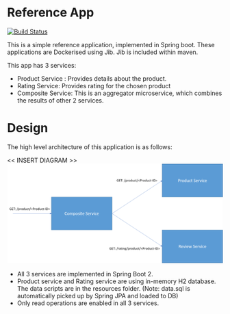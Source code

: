 # Reference App

[![Build Status](https://travis-ci.org/joemccann/dillinger.svg?branch=master)](https://travis-ci.org/joemccann/dillinger)

This is a simple reference application, implemented in Spring boot. These applications are Dockerised using Jib. Jib is included within maven.

This app has 3 services:

- Product Service : Provides details about the product.
- Rating Service: Provides rating for the chosen product
- Composite Service: This is an aggregator microservice, which combines the results of other 2 services.

# Design

The high level architecture of this application is as follows:

<< INSERT DIAGRAM >>
![Application Architecture](ReferenceAppArchitecture.png)

- All 3 services are implemented in Spring Boot 2.
- Product service and Rating service are using in-memory H2 database. The data scripts are in the resources folder. (Note: data.sql is automatically picked up by Spring JPA and loaded to DB)
- Only read operations are enabled in all 3 services.
